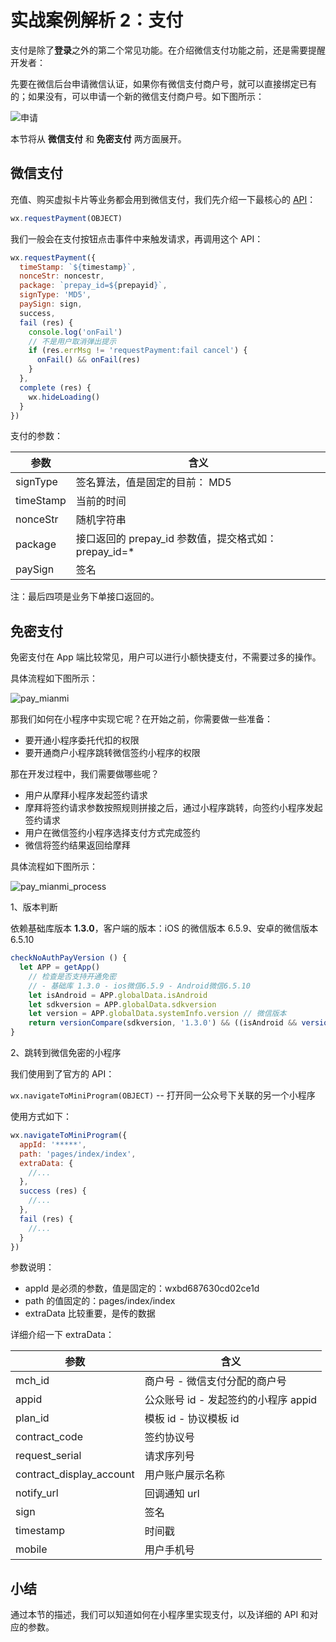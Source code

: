 # 实战案例解析 2：支付

支付是除了**登录**之外的第二个常见功能。在介绍微信支付功能之前，还是需要提醒开发者：

先要在微信后台申请微信认证，如果你有微信支付商户号，就可以直接绑定已有的；如果没有，可以申请一个新的微信支付商户号。如下图所示：

![申请](https://user-gold-cdn.xitu.io/2018/7/2/1645b236fcd73927?w=1126&h=758&f=png&s=146759)

本节将从 **微信支付** 和 **免密支付** 两方面展开。

## 微信支付

充值、购买虚拟卡片等业务都会用到微信支付，我们先介绍一下最核心的 [API](https://developers.weixin.qq.com/miniprogram/dev/api/api-pay.html#wxrequestpaymentobject)：

```js
wx.requestPayment(OBJECT)
```

我们一般会在支付按钮点击事件中来触发请求，再调用这个 API：

```js
wx.requestPayment({
  timeStamp: `${timestamp}`,
  nonceStr: noncestr,
  package: `prepay_id=${prepayid}`,
  signType: 'MD5',
  paySign: sign,
  success,
  fail (res) {
    console.log('onFail')
    // 不是用户取消弹出提示
    if (res.errMsg != 'requestPayment:fail cancel') {
      onFail() && onFail(res)
    }
  },
  complete (res) {
    wx.hideLoading()
  }
})
```

支付的参数：

| 参数 | 含义 |
| ---- | ---- |
| signType | 签名算法，值是固定的目前： MD5 |
| timeStamp | 当前的时间 |
| nonceStr | 随机字符串 |
| package | 接口返回的 prepay_id 参数值，提交格式如：prepay_id=* |
| paySign | 签名 |

注：最后四项是业务下单接口返回的。

## 免密支付

免密支付在 App 端比较常见，用户可以进行小额快捷支付，不需要过多的操作。

具体流程如下图所示：

![pay_mianmi](https://user-gold-cdn.xitu.io/2018/7/2/1645b12d3cd81cba?w=692&h=413&f=jpeg&s=42536)

那我们如何在小程序中实现它呢？在开始之前，你需要做一些准备：

* 要开通小程序委托代扣的权限
* 要开通商户小程序跳转微信签约小程序的权限

那在开发过程中，我们需要做哪些呢？

* 用户从摩拜小程序发起签约请求
* 摩拜将签约请求参数按照规则拼接之后，通过小程序跳转，向签约小程序发起签约请求
* 用户在微信签约小程序选择支付方式完成签约
* 微信将签约结果返回给摩拜

具体流程如下图所示：

![pay_mianmi_process](https://user-gold-cdn.xitu.io/2018/7/2/1645b12d3ce09e6e?w=738&h=515&f=jpeg&s=62134)

1、版本判断

依赖基础库版本 **1.3.0**，客户端的版本：iOS 的微信版本 6.5.9、安卓的微信版本 6.5.10

```js
checkNoAuthPayVersion () {
  let APP = getApp()
	// 检查是否支持开通免密
	// - 基础库 1.3.0 - ios微信6.5.9 - Android微信6.5.10
	let isAndroid = APP.globalData.isAndroid
	let sdkversion = APP.globalData.sdkversion
	let version = APP.globalData.systemInfo.version // 微信版本
	return versionCompare(sdkversion, '1.3.0') && ((isAndroid && versionCompare(version, '6.5.10')) || (!isAndroid && versionCompare(version, '6.5.9')))
}
```

2、跳转到微信免密的小程序

我们使用到了官方的 API：

`wx.navigateToMiniProgram(OBJECT)` -- 打开同一公众号下关联的另一个小程序

使用方式如下：

```js
wx.navigateToMiniProgram({
  appId: '*****',
  path: 'pages/index/index',
  extraData: {
    //...
  },
  success (res) {
    //...
  },
  fail (res) {
    //...
  }
})
```

参数说明：

- appId 是必须的参数，值是固定的：wxbd687630cd02ce1d
- path 的值固定的：pages/index/index
- extraData 比较重要，是传的数据

详细介绍一下 extraData：

| 参数 | 含义 |
| ---- | ---- |
| mch_id | 商户号 - 微信支付分配的商户号 |
| appid | 公众账号 id - 发起签约的小程序 appid |
| plan_id | 模板 id - 协议模板 id |
| contract_code | 签约协议号 |
| request_serial | 请求序列号 |
| contract_display_account | 用户账户展示名称 |
| notify_url | 回调通知 url |
| sign | 签名 |
| timestamp | 时间戳 |
| mobile | 用户手机号 |

## 小结

通过本节的描述，我们可以知道如何在小程序里实现支付，以及详细的 API 和对应的参数。
